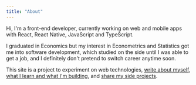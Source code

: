 ```yaml
---
title: "About"
---
```


Hi, I'm a front-end developer, currently working on web and mobile apps with
React, React Native, JavaScript and TypeScript.

I graduated in Economics but my interest in Econometrics and Statistics got me
into software development, which studied on the side until I was able to get a
job, and I definitely don't pretend to switch career anytime soon.

This site is a project to experiment on web technologies, [write about myself,
what I learn and what I'm building](/posts), and [share my side
projects](/projects).
